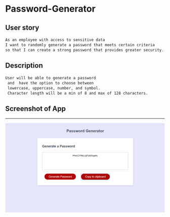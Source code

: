 # Password-Generator


## User story 
```
As an employee with access to sensitive data
I want to randomly generate a password that meets certain criteria
so that I can create a strong password that provides greater security.
```

## Description 
```
User will be able to generate a password
 and  have the option to choose between 
 lowercase, uppercase, number, and symbol. 
 Character length will be a min of 8 and max of 128 characters. 
```
## Screenshot of App
---
![home](/images/password_generator.png)





